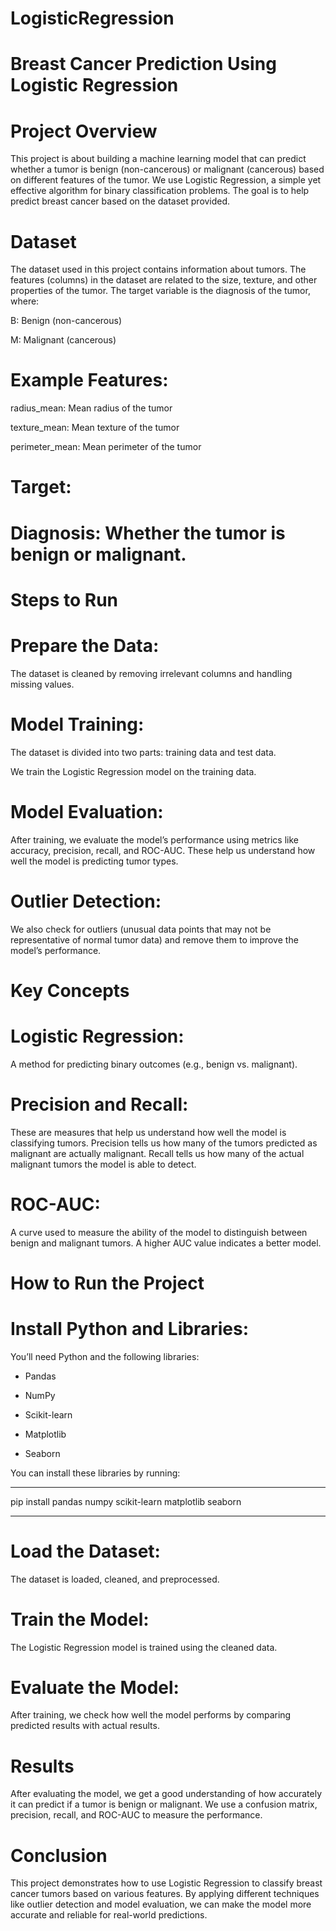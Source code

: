 # LogisticRegression

# Breast Cancer Prediction Using Logistic Regression
# Project Overview

This project is about building a machine learning model that can predict whether a tumor is benign (non-cancerous) or malignant (cancerous) based on different features of the tumor. We use Logistic Regression, a simple yet effective algorithm for binary classification problems. The goal is to help predict breast cancer based on the dataset provided.

# Dataset
The dataset used in this project contains information about tumors. The features (columns) in the dataset are related to the size, texture, and other properties of the tumor. The target variable is the diagnosis of the tumor, where:

B: Benign (non-cancerous)

M: Malignant (cancerous)

# Example Features:
radius_mean: Mean radius of the tumor

texture_mean: Mean texture of the tumor

perimeter_mean: Mean perimeter of the tumor

# Target:
# Diagnosis: Whether the tumor is benign or malignant.

# Steps to Run
# Prepare the Data:

The dataset is cleaned by removing irrelevant columns and handling missing values.

# Model Training:

The dataset is divided into two parts: training data and test data.

We train the Logistic Regression model on the training data.

# Model Evaluation:

After training, we evaluate the model’s performance using metrics like accuracy, precision, recall, and ROC-AUC. These help us understand how well the model is predicting tumor types.

# Outlier Detection:

We also check for outliers (unusual data points that may not be representative of normal tumor data) and remove them to improve the model’s performance.

# Key Concepts
# Logistic Regression: 
A method for predicting binary outcomes (e.g., benign vs. malignant).

# Precision and Recall: 
These are measures that help us understand how well the model is classifying tumors. Precision tells us how many of the tumors predicted as malignant are actually malignant. Recall tells us how many of the actual malignant tumors the model is able to detect.

# ROC-AUC: 
A curve used to measure the ability of the model to distinguish between benign and malignant tumors. A higher AUC value indicates a better model.

# How to Run the Project
# Install Python and Libraries:

You’ll need Python and the following libraries:

* Pandas

* NumPy

* Scikit-learn

* Matplotlib

* Seaborn

You can install these libraries by running:
----------------------------------------------------- -
pip install pandas numpy scikit-learn matplotlib seaborn
------------------------------------------------------- -
# Load the Dataset:

The dataset is loaded, cleaned, and preprocessed.

# Train the Model:

The Logistic Regression model is trained using the cleaned data.

# Evaluate the Model:

After training, we check how well the model performs by comparing predicted results with actual results.

# Results
After evaluating the model, we get a good understanding of how accurately it can predict if a tumor is benign or malignant. We use a confusion matrix, precision, recall, and ROC-AUC to measure the performance.

# Conclusion
This project demonstrates how to use Logistic Regression to classify breast cancer tumors based on various features. By applying different techniques like outlier detection and model evaluation, we can make the model more accurate and reliable for real-world predictions.

